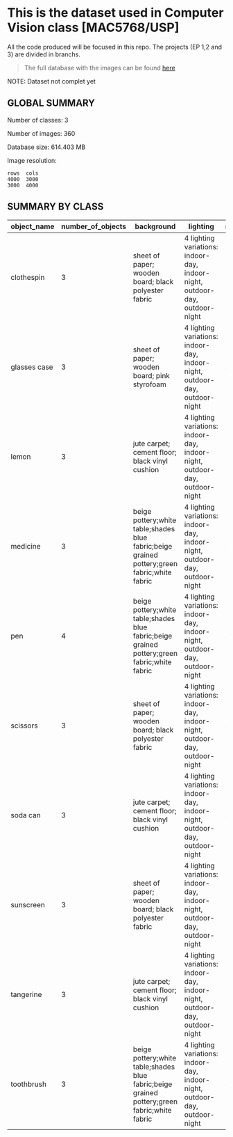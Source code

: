 # This is the dataset used in Computer Vision class [MAC5768/USP]

All the code produced will be focused in this repo. The projects (EP 1,2 and 3) are divided in branchs.

>The full database with the images can be found [here](https://drive.google.com/drive/folders/1GJD9P-zUVVOHRNSenVLbm_XS1joCXYm-?usp=sharing)

NOTE: Dataset not complet yet

## GLOBAL SUMMARY

Number of classes: 3

Number of images: 360

Database size: 614.403 MB

Image resolution:

    rows  cols
    4000  3000
    3000  4000

## SUMMARY BY CLASS

|object_name|number_of_objects|background|lighting|number_of_repetions|number_of_samples|
|-----------|-----------------|----------|--------|-------------------|-----------------|
|clothespin|3|sheet of paper; wooden board; black polyester fabric|4 lighting variations: indoor-day, indoor-night, outdoor-day, outdoor-night|3|108|
|glasses case|3|sheet of paper; wooden board; pink styrofoam|4 lighting variations: indoor-day, indoor-night, outdoor-day, outdoor-night|3|108|
|lemon|3|jute carpet; cement floor; black vinyl cushion|4 lighting variations: indoor-day, indoor-night, outdoor-day, outdoor-night|3|108|
|medicine|3|beige pottery;white table;shades blue fabric;beige grained pottery;green fabric;white fabric|4 lighting variations: indoor-day, indoor-night, outdoor-day, outdoor-night|3|108|
|pen|4|beige pottery;white table;shades blue fabric;beige grained pottery;green fabric;white fabric|4 lighting variations: indoor-day, indoor-night, outdoor-day, outdoor-night|3|144|
|scissors|3|sheet of paper; wooden board; black polyester fabric|4 lighting variations: indoor-day, indoor-night, outdoor-day, outdoor-night|3|108|
|soda can|3|jute carpet; cement floor; black vinyl cushion|4 lighting variations: indoor-day, indoor-night, outdoor-day, outdoor-night|3|108|
|sunscreen|3|sheet of paper; wooden board; black polyester fabric|4 lighting variations: indoor-day, indoor-night, outdoor-day, outdoor-night|3|108|
|tangerine|3|jute carpet; cement floor; black vinyl cushion|4 lighting variations: indoor-day, indoor-night, outdoor-day, outdoor-night|3|108|
|toothbrush|3|beige pottery;white table;shades blue fabric;beige grained pottery;green fabric;white fabric|4 lighting variations: indoor-day, indoor-night, outdoor-day, outdoor-night|3|108|
